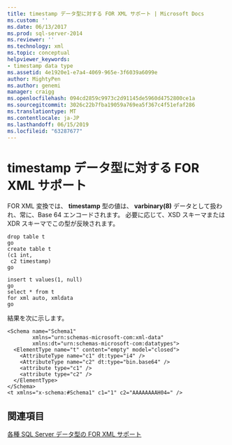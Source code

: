 ```yaml
---
title: timestamp データ型に対する FOR XML サポート | Microsoft Docs
ms.custom: ''
ms.date: 06/13/2017
ms.prod: sql-server-2014
ms.reviewer: ''
ms.technology: xml
ms.topic: conceptual
helpviewer_keywords:
- timestamp data type
ms.assetid: 4e1920e1-e7a4-4069-965e-3f6039a6099e
author: MightyPen
ms.author: genemi
manager: craigg
ms.openlocfilehash: 094cd2859c9973c2d91145de5960d4752800ce1a
ms.sourcegitcommit: 3026c22b7fba19059a769ea5f367c4f51efaf286
ms.translationtype: MT
ms.contentlocale: ja-JP
ms.lasthandoff: 06/15/2019
ms.locfileid: "63287677"
---
```

# <a name="for-xml-support-for-the-timestamp-data-type"></a>timestamp データ型に対する FOR XML サポート
  FOR XML 変換では、 **timestamp** 型の値は、 **varbinary(8)** データとして扱われ、常に、Base 64 エンコードされます。 必要に応じて、XSD スキーマまたは XDR スキーマでこの型が反映されます。  
  
```  
drop table t  
go  
create table t  
(c1 int,  
 c2 timestamp)  
go  
  
insert t values(1, null)  
go  
select * from t  
for xml auto, xmldata  
go  
```  
  
 結果を次に示します。  
  
```  
<Schema name="Schema1"   
        xmlns="urn:schemas-microsoft-com:xml-data"   
        xmlns:dt="urn:schemas-microsoft-com:datatypes">  
  <ElementType name="t" content="empty" model="closed">  
    <AttributeType name="c1" dt:type="i4" />  
    <AttributeType name="c2" dt:type="bin.base64" />  
    <attribute type="c1" />  
    <attribute type="c2" />  
  </ElementType>  
</Schema>  
<t xmlns="x-schema:#Schema1" c1="1" c2="AAAAAAAAH04=" />  
```  
  
## <a name="see-also"></a>関連項目  
 [各種 SQL Server データ型の FOR XML サポート](for-xml-support-for-various-sql-server-data-types.md)  
  
  
